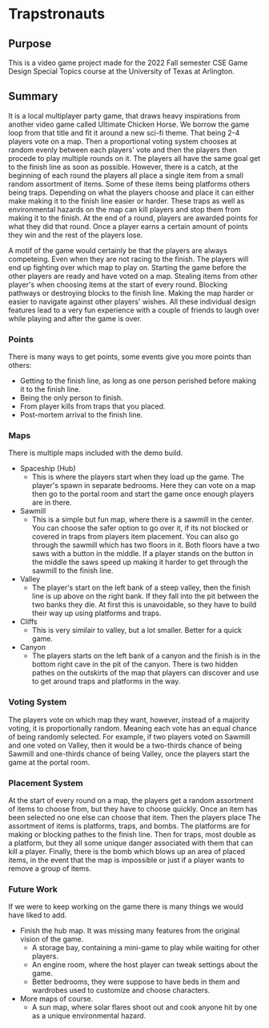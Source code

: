 # Trapstronauts

## Purpose
This is a video game project made for the 2022 Fall semester CSE Game Design Special Topics course at the University of Texas at Arlington.

## Summary
It is a local multiplayer party game, that draws heavy inspirations from another video game called Ultimate Chicken Horse. We borrow the game loop from that title and fit it around a new sci-fi theme. That being 2-4 players vote on a map. Then a proportional voting system chooses at random evenly between each players' vote and then the players then procede to play multiple rounds on it. The players all have the same goal get to the finish line as soon as possible. However, there is a catch, at the beginning of each round the players all place a single item from a small random assortment of items. Some of these items being platforms others being traps. Depending on what the players choose and place it can either make making it to the finish line easier or harder. These traps as well as environmental hazards on the map can kill players and stop them from making it to the finish. At the end of a round, players are awarded points for what they did that round. Once a player earns a certain amount of points they win and the rest of the players lose.

A motif of the game would certainly be that the players are always competeing. Even when they are not racing to the finish. The players will end up fighting over which map to play on. Starting the game before the other players are ready and have voted on a map. Stealing items from other player's when choosing items at the start of every round. Blocking pathways or destroying blocks to the finish line. Making the map harder or easier to navigate against other players' wishes. All these individual design features lead to a very fun experience with a couple of friends to laugh over while playing and after the game is over.

### Points
There is many ways to get points, some events give you more points than others:
- Getting to the finish line, as long as one person perished before making it to the finish line.
- Being the only person to finish.
- From player kills from traps that you placed.
- Post-mortem arrival to the finish line.

### Maps
There is multiple maps included with the demo build.
- Spaceship (Hub)
    - This is where the players start when they load up the game. The player's spawn in separate bedrooms. Here they can vote on a map then go to the portal room and start the game once enough players are in there.
- Sawmill
    - This is a simple but fun map, where there is a sawmill in the center. You can choose the safer option to go over it, if its not blocked or covered in traps from players item placement. You can also go through the sawmill which has two floors in it. Both floors have a two saws with a button in the middle. If a player stands on the button in the middle the saws speed up making it harder to get through the sawmill to the finish line.
- Valley
    - The player's start on the left bank of a steep valley, then the finish line is up above on the right bank. If they fall into the pit between the two banks they die. At first this is unavoidable, so they have to build their way up using platforms and traps.
- Cliffs
    - This is very similair to valley, but a lot smaller. Better for a quick game.
- Canyon
    - The players starts on the left bank of a canyon and the finish is in the bottom right cave in the pit of the canyon. There is two hidden pathes on the outskirts of the map that players can discover and use to get around traps and platforms in the way.

### Voting System
The players vote on which map they want, however, instead of a majority voting, it is proportionally random. Meaning each vote has an equal chance of being randomly selected. For example, if two players voted on Sawmill and one voted on Valley, then it would be a two-thirds chance of being Sawmill and one-thirds chance of being Valley, once the players start the game at the portal room.

### Placement System
At the start of every round on a map, the players get a random assortment of items to choose from, but they have to choose quickly. Once an item has been selected no one else can choose that item. Then the players place The assortment of items is platforms, traps, and bombs. The platforms are for making or blocking pathes to the finish line. Then for traps, most double as a platform, but they all some unique danger associated with them that can kill a player. Finally, there is the bomb which blows up an area of placed items, in the event that the map is impossible or just if a player wants to remove a group of items.

### Future Work
If we were to keep working on the game there is many things we would have liked to add.
- Finish the hub map. It was missing many features from the original vision of the game.
    - A storage bay, containing a mini-game to play while waiting for other players.
    - An engine room, where the host player can tweak settings about the game.
    - Better bedrooms, they were suppose to have beds in them and wardrobes used to customize and choose characters.
- More maps of course.
    - A sun map, where solar flares shoot out and cook anyone hit by one as a unique environmental hazard.
    